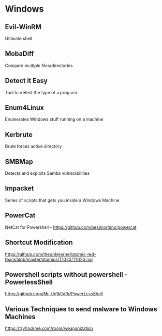 # Windows

## Evil-WinRM

Ultimate shell

## MobaDiff

Compare multiple files/directories

## Detect it Easy

Tool to detect the type of a program

## Enum4Linux

Enumerates Windows stuff running on a machine

## Kerbrute

Brute forces active directory

## SMBMap

Detects and exploits Samba vulnerabilities

## Impacket

Series of scripts that gets you inside a Windows Machine

## PowerCat

NetCat for Powershell - 
https://github.com/besimorhino/powercat

## Shortcut Modification

https://github.com/theonlykernel/atomic-red-team/blob/master/atomics/T1023/T1023.md

## Powershell scripts without powershell - PowerlessShell

https://github.com/Mr-Un1k0d3r/PowerLessShell





## Various Techniques to send malware to Windows Machines

https://tryhackme.com/room/weaponization
